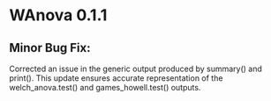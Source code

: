 # WAnova 0.1.1

## Minor Bug Fix:

Corrected an issue in the generic output produced by summary() and print().
This update ensures accurate representation of the welch_anova.test() and
games_howell.test() outputs.
